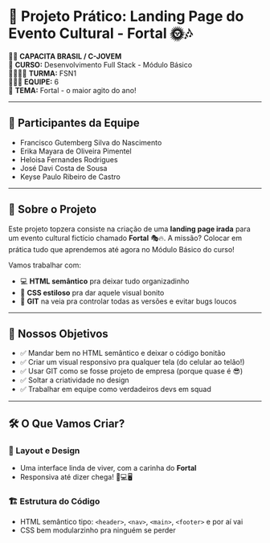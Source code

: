 # 🎉 Projeto Prático: Landing Page do Evento Cultural - **Fortal** 🌞🎶

👩‍💻 **CAPACITA BRASIL / C-JOVEM**  
🚀 **CURSO:** Desenvolvimento Full Stack - Módulo Básico  
👨‍👩‍👧‍👦 **TURMA:** FSN1  
🧑‍🤝‍🧑 **EQUIPE:** 6  
🎤 **TEMA:** Fortal - o maior agito do ano!

---

## 👥 Participantes da Equipe

- Francisco Gutemberg Silva do Nascimento  
- Erika Mayara de Oliveira Pimentel  
- Heloisa Fernandes Rodrigues  
- José Davi Costa de Sousa  
- Keyse Paulo Ribeiro de Castro  

---

## 📌 Sobre o Projeto

Este projeto topzera consiste na criação de uma **landing page irada** para um evento cultural fictício chamado **Fortal** 🎭🔥. A missão? Colocar em prática tudo que aprendemos até agora no Módulo Básico do curso!

Vamos trabalhar com:

- 💻 **HTML semântico** pra deixar tudo organizadinho  
- 🎨 **CSS estiloso** pra dar aquele visual bonito  
- 🧠 **GIT** na veia pra controlar todas as versões e evitar bugs loucos

---

## 🎯 Nossos Objetivos

- ✅ Mandar bem no HTML semântico e deixar o código bonitão  
- ✅ Criar um visual responsivo pra qualquer tela (do celular ao telão!)  
- ✅ Usar GIT como se fosse projeto de empresa (porque quase é 😎)  
- ✅ Soltar a criatividade no design  
- ✅ Trabalhar em equipe como verdadeiros devs em squad  

---

## 🛠️ O Que Vamos Criar?

### 🎨 Layout e Design
- Uma interface linda de viver, com a carinha do **Fortal**
- Responsiva até dizer chega! 📱💻🖥️

### 🏗️ Estrutura do Código
- HTML semântico tipo: `<header>`, `<nav>`, `<main>`, `<footer>` e por aí vai  
- CSS bem modularzinho pra ninguém se perder
